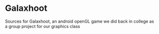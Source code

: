# Galaxhoot
Sources for Galaxhoot, an android openGL game we did back in college as a group project for our graphics class
